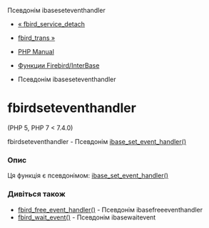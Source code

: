 Псевдонім ibaseseteventhandler

-   [« fbird\_service\_detach](function.fbird-service-detach.html)
    
-   [fbird\_trans »](function.fbird-trans.html)
    
-   [PHP Manual](index.html)
    
-   [Функции Firebird/InterBase](ref.ibase.html)
    
-   Псевдонім ibaseseteventhandler
    

# fbirdseteventhandler

(PHP 5, PHP 7 < 7.4.0)

fbirdseteventhandler - Псевдонім [ibase\_set\_event\_handler()](function.ibase-set-event-handler.html)

### Опис

Ця функція є псевдонімом: [ibase\_set\_event\_handler()](function.ibase-set-event-handler.html)

### Дивіться також

-   [fbird\_free\_event\_handler()](function.fbird-free-event-handler.html) - Псевдонім ibasefreeeventhandler
-   [fbird\_wait\_event()](function.fbird-wait-event.html) - Псевдонім ibasewaitevent